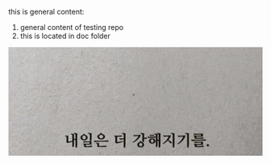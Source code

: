 this is general content:
1. general content of testing repo
2. this is located in doc folder 
   
![korean](docs/math/korean.png)
